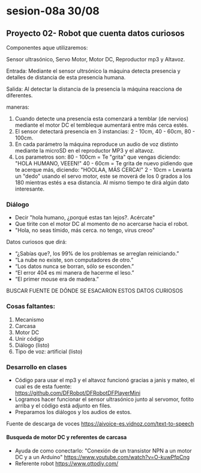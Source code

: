# sesion-08a 30/08

## Proyecto 02- Robot que cuenta datos curiosos

Componentes aque utilizaremos:

Sensor ultrasónico, Servo Motor, Motor DC, Reproductor mp3 y Altavoz.

Entrada: Mediante el sensor ultrsónico la máquina detecta presencia y detalles de distancia de esta presencia humana.

Salida: Al detectar la distancia de la presencia la máquina reacciona de diferentes.

maneras:

1. Cuando detecte una presencia esta comenzará a temblar (de nervios) mediante el motor DC el tembleque aumentará entre más cerca estés.
2. El sensor detectará presencia en 3 instancias: 2 - 10cm, 40 - 60cm, 80 - 100cm.
3. En cada parámetro la máquina reproduce un audio de voz distinto mediante la microSD en el reproductor MP3 y el altavoz.
4. Los parametros son: 80 - 100cm = Te "grita" que vengas diciendo: "HOLA HUMANO, VEEEN!" 40 - 60cm = Te grita de nuevo pidiendo que te acerque más, diciendo: "HOOLAA, MÁS CERCA!" 2 - 10cm = Levanta un "dedo" usando el servo motor, este se moverá de los 0 grados a los 180 mientras estés a esa distancia. Al mismo tiempo te dirá algún dato interesante.

### Diálogo

- Decir "hola humano, ¿porqué estas tan lejos?. Acércate" 
- Que tirite con el motor DC al momento de no acercarse hacia el robot.
- "Hola, no seas tímido, más cerca. no tengo, virus creoo"

Datos curiosos que dirá:

- “¿Sabías que?, los 99% de los problemas se arreglan reiniciando.”
- “La nube no existe, son computadores de otro.”
- “Los datos nunca se borran, sólo se esconden.”
- “El error 404 es mi manera de hacerme el leso.”
- “El primer mouse era de madera.”

BUSCAR FUENTE DE DÓNDE SE ESACARON ESTOS DATOS CURIOSOS

### Cosas faltantes:

1. Mecanismo
2. Carcasa
3. Motor DC
4. Unir código
5. Diálogo (listo)
6. Tipo de voz: artificial (listo)

### Desarrollo en clases

- Código para usar el mp3 y el altavoz funcionó gracias a janis y mateo, el cual es de esta fuente: <https://github.com/DFRobot/DFRobotDFPlayerMini>
- Logramos hacer funcionar el sensor ultrasónico junto al servomor, fotito arriba y el código está adjunto en files.
- Preparamos los diálogos y los audios de estos.

Fuente de descarga de voces <https://aivoice-es.vidnoz.com/text-to-speech>


#### Busqueda de motor DC y referentes de carcasa

- Ayuda de como conectarlo: "Conexión de un transistor NPN a un motor DC y a un Arduino" <https://www.youtube.com/watch?v=O-kuwPfpCng>
- Referente robot <https://www.ottodiy.com/>




